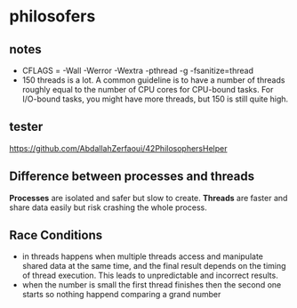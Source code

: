# philosofers

## notes
- CFLAGS = -Wall -Werror -Wextra -pthread -g -fsanitize=thread
- 150 threads is a lot.
A common guideline is to have a number of threads roughly equal to the number of CPU cores for CPU-bound tasks. For I/O-bound tasks, you might have more threads, but 150 is still quite high.
## tester
https://github.com/AbdallahZerfaoui/42PhilosophersHelper

## Difference between processes and threads
**Processes** are isolated and safer but slow to create.
**Threads** are faster and share data easily but risk crashing the whole process.

## Race Conditions
- in threads happens when multiple threads access and manipulate shared data at the same time, and the final result depends on the timing of thread execution. This leads to unpredictable and incorrect results.
- when the number is small the first thread finishes then the second one starts so nothing happend comparing a grand number
